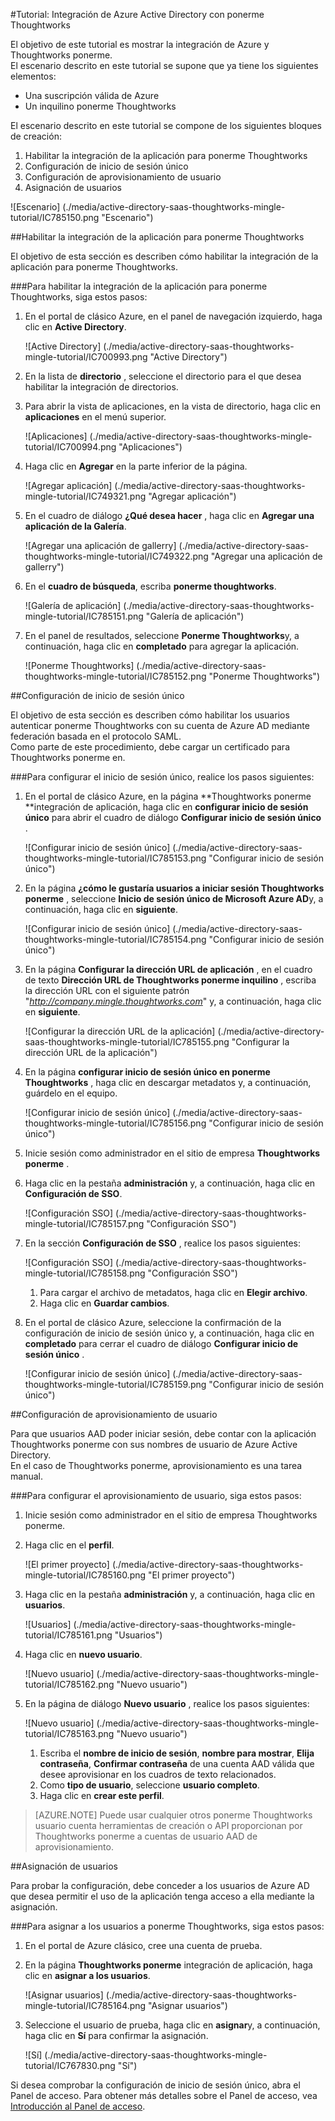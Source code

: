 <properties 
    pageTitle="Tutorial: Integración de Azure Active Directory con ponerme Thoughtworks | Microsoft Azure" 
    description="Aprenda a usar Thoughtworks ponerme con Azure Active Directory para habilitar el inicio de sesión único, aprovisionamiento automatizado y mucho más." 
    services="active-directory" 
    authors="jeevansd"  
    documentationCenter="na" 
     manager="femila"/>
<tags 
    ms.service="active-directory" 
    ms.devlang="na" 
    ms.topic="article" 
    ms.tgt_pltfrm="na" 
    ms.workload="identity" 
    ms.date="09/11/2016" 
    ms.author="jeedes" />

#<a name="tutorial-azure-active-directory-integration-with-thoughtworks-mingle"></a>Tutorial: Integración de Azure Active Directory con ponerme Thoughtworks
  
El objetivo de este tutorial es mostrar la integración de Azure y Thoughtworks ponerme.  
El escenario descrito en este tutorial se supone que ya tiene los siguientes elementos:

-   Una suscripción válida de Azure
-   Un inquilino ponerme Thoughtworks
  
El escenario descrito en este tutorial se compone de los siguientes bloques de creación:

1.  Habilitar la integración de la aplicación para ponerme Thoughtworks
2.  Configuración de inicio de sesión único
3.  Configuración de aprovisionamiento de usuario
4.  Asignación de usuarios

![Escenario] (./media/active-directory-saas-thoughtworks-mingle-tutorial/IC785150.png "Escenario")

##<a name="enabling-the-application-integration-for-thoughtworks-mingle"></a>Habilitar la integración de la aplicación para ponerme Thoughtworks
  
El objetivo de esta sección es describen cómo habilitar la integración de la aplicación para ponerme Thoughtworks.

###<a name="to-enable-the-application-integration-for-thoughtworks-mingle-perform-the-following-steps"></a>Para habilitar la integración de la aplicación para ponerme Thoughtworks, siga estos pasos:

1.  En el portal de clásico Azure, en el panel de navegación izquierdo, haga clic en **Active Directory**.

    ![Active Directory] (./media/active-directory-saas-thoughtworks-mingle-tutorial/IC700993.png "Active Directory")

2.  En la lista de **directorio** , seleccione el directorio para el que desea habilitar la integración de directorios.

3.  Para abrir la vista de aplicaciones, en la vista de directorio, haga clic en **aplicaciones** en el menú superior.

    ![Aplicaciones] (./media/active-directory-saas-thoughtworks-mingle-tutorial/IC700994.png "Aplicaciones")

4.  Haga clic en **Agregar** en la parte inferior de la página.

    ![Agregar aplicación] (./media/active-directory-saas-thoughtworks-mingle-tutorial/IC749321.png "Agregar aplicación")

5.  En el cuadro de diálogo **¿Qué desea hacer** , haga clic en **Agregar una aplicación de la Galería**.

    ![Agregar una aplicación de gallerry] (./media/active-directory-saas-thoughtworks-mingle-tutorial/IC749322.png "Agregar una aplicación de gallerry")

6.  En el **cuadro de búsqueda**, escriba **ponerme thoughtworks**.

    ![Galería de aplicación] (./media/active-directory-saas-thoughtworks-mingle-tutorial/IC785151.png "Galería de aplicación")

7.  En el panel de resultados, seleccione **Ponerme Thoughtworks**y, a continuación, haga clic en **completado** para agregar la aplicación.

    ![Ponerme Thoughtworks] (./media/active-directory-saas-thoughtworks-mingle-tutorial/IC785152.png "Ponerme Thoughtworks")

##<a name="configuring-single-sign-on"></a>Configuración de inicio de sesión único
  
El objetivo de esta sección es describen cómo habilitar los usuarios autenticar ponerme Thoughtworks con su cuenta de Azure AD mediante federación basada en el protocolo SAML.  
Como parte de este procedimiento, debe cargar un certificado para Thoughtworks ponerme en.

###<a name="to-configure-single-sign-on-perform-the-following-steps"></a>Para configurar el inicio de sesión único, realice los pasos siguientes:

1.  En el portal de clásico Azure, en la página **Thoughtworks ponerme **integración de aplicación, haga clic en **configurar inicio de sesión único** para abrir el cuadro de diálogo **Configurar inicio de sesión único** .

    ![Configurar inicio de sesión único] (./media/active-directory-saas-thoughtworks-mingle-tutorial/IC785153.png "Configurar inicio de sesión único")

2.  En la página **¿cómo le gustaría usuarios a iniciar sesión Thoughtworks ponerme** , seleccione **Inicio de sesión único de Microsoft Azure AD**y, a continuación, haga clic en **siguiente**.

    ![Configurar inicio de sesión único] (./media/active-directory-saas-thoughtworks-mingle-tutorial/IC785154.png "Configurar inicio de sesión único")

3.  En la página **Configurar la dirección URL de aplicación** , en el cuadro de texto **Dirección URL de Thoughtworks ponerme inquilino** , escriba la dirección URL con el siguiente patrón "*http://company.mingle.thoughtworks.com*" y, a continuación, haga clic en **siguiente**.

    ![Configurar la dirección URL de la aplicación] (./media/active-directory-saas-thoughtworks-mingle-tutorial/IC785155.png "Configurar la dirección URL de la aplicación")

4.  En la página **configurar inicio de sesión único en ponerme Thoughtworks** , haga clic en descargar metadatos y, a continuación, guárdelo en el equipo.

    ![Configurar inicio de sesión único] (./media/active-directory-saas-thoughtworks-mingle-tutorial/IC785156.png "Configurar inicio de sesión único")

5.  Inicie sesión como administrador en el sitio de empresa **Thoughtworks ponerme** .

6.  Haga clic en la pestaña **administración** y, a continuación, haga clic en **Configuración de SSO**.

    ![Configuración SSO] (./media/active-directory-saas-thoughtworks-mingle-tutorial/IC785157.png "Configuración SSO")

7.  En la sección **Configuración de SSO** , realice los pasos siguientes:

    ![Configuración SSO] (./media/active-directory-saas-thoughtworks-mingle-tutorial/IC785158.png "Configuración SSO")

    1.  Para cargar el archivo de metadatos, haga clic en **Elegir archivo**.
    2.  Haga clic en **Guardar cambios**.

8.  En el portal de clásico Azure, seleccione la confirmación de la configuración de inicio de sesión único y, a continuación, haga clic en **completado** para cerrar el cuadro de diálogo **Configurar inicio de sesión único** .

    ![Configurar inicio de sesión único] (./media/active-directory-saas-thoughtworks-mingle-tutorial/IC785159.png "Configurar inicio de sesión único")

##<a name="configuring-user-provisioning"></a>Configuración de aprovisionamiento de usuario
  
Para que usuarios AAD poder iniciar sesión, debe contar con la aplicación Thoughtworks ponerme con sus nombres de usuario de Azure Active Directory.  
En el caso de Thoughtworks ponerme, aprovisionamiento es una tarea manual.

###<a name="to-configure-user-provisioning-perform-the-following-steps"></a>Para configurar el aprovisionamiento de usuario, siga estos pasos:

1.  Inicie sesión como administrador en el sitio de empresa Thoughtworks ponerme.

2.  Haga clic en el **perfil**.

    ![El primer proyecto] (./media/active-directory-saas-thoughtworks-mingle-tutorial/IC785160.png "El primer proyecto")

3.  Haga clic en la pestaña **administración** y, a continuación, haga clic en **usuarios**.

    ![Usuarios] (./media/active-directory-saas-thoughtworks-mingle-tutorial/IC785161.png "Usuarios")

4.  Haga clic en **nuevo usuario**.

    ![Nuevo usuario] (./media/active-directory-saas-thoughtworks-mingle-tutorial/IC785162.png "Nuevo usuario")

5.  En la página de diálogo **Nuevo usuario** , realice los pasos siguientes:

    ![Nuevo usuario] (./media/active-directory-saas-thoughtworks-mingle-tutorial/IC785163.png "Nuevo usuario")

    1.  Escriba el **nombre de inicio de sesión**, **nombre para mostrar**, **Elija contraseña**, **Confirmar contraseña** de una cuenta AAD válida que desee aprovisionar en los cuadros de texto relacionados.
    2.  Como **tipo de usuario**, seleccione **usuario completo**.
    3.  Haga clic en **crear este perfil**.

>[AZURE.NOTE] Puede usar cualquier otros ponerme Thoughtworks usuario cuenta herramientas de creación o API proporcionan por Thoughtworks ponerme a cuentas de usuario AAD de aprovisionamiento.

##<a name="assigning-users"></a>Asignación de usuarios
  
Para probar la configuración, debe conceder a los usuarios de Azure AD que desea permitir el uso de la aplicación tenga acceso a ella mediante la asignación.

###<a name="to-assign-users-to-thoughtworks-mingle-perform-the-following-steps"></a>Para asignar a los usuarios a ponerme Thoughtworks, siga estos pasos:

1.  En el portal de Azure clásico, cree una cuenta de prueba.

2.  En la página **Thoughtworks ponerme** integración de aplicación, haga clic en **asignar a los usuarios**.

    ![Asignar usuarios] (./media/active-directory-saas-thoughtworks-mingle-tutorial/IC785164.png "Asignar usuarios")

3.  Seleccione el usuario de prueba, haga clic en **asignar**y, a continuación, haga clic en **Sí** para confirmar la asignación.

    ![Sí] (./media/active-directory-saas-thoughtworks-mingle-tutorial/IC767830.png "Sí")
  
Si desea comprobar la configuración de inicio de sesión único, abra el Panel de acceso. Para obtener más detalles sobre el Panel de acceso, vea [Introducción al Panel de acceso](active-directory-saas-access-panel-introduction.md).
